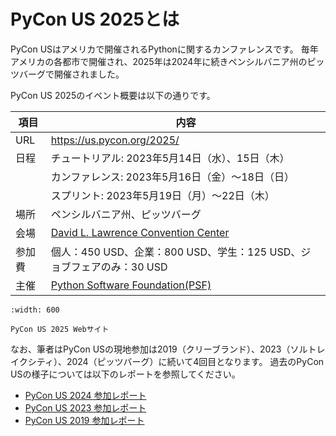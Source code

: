 # PyCon US 2025とは

PyCon USはアメリカで開催されるPythonに関するカンファレンスです。
毎年アメリカの各都市で開催され、2025年は2024年に続きペンシルバニア州のピッツバーグで開催されました。

PyCon US 2025のイベント概要は以下の通りです。

|項目|内容|
|--|--|
|URL|<https://us.pycon.org/2025/>|
|日程|チュートリアル: 2023年5月14日（水）、15日（木）|
| | カンファレンス: 2023年5月16日（金）～18日（日）|
| | スプリント: 2023年5月19日（月）〜22日（木）|
|場所|ペンシルバニア州、ピッツバーグ|
|会場|[David L. Lawrence Convention Center](https://www.pittsburghcc.com/)|
|参加費|個人：450 USD、企業：800 USD、学生：125 USD、ジョブフェアのみ：30 USD
|主催|[Python Software Foundation(PSF)](https://www.python.org/psf-landing/)|

```{figure} images/pyconus2025.png
:width: 600

PyCon US 2025 Webサイト
```

なお、筆者はPyCon USの現地参加は2019（クリーブランド）、2023（ソルトレイクシティ）、2024（ピッツバーグ）に続いて4回目となります。
過去のPyCon USの様子については以下のレポートを参照してください。

* [PyCon US 2024 参加レポート](https://gihyo.jp/list/group/PyCon-US-2024%E5%8F%82%E5%8A%A0%E3%83%AC%E3%83%9D%E3%83%BC%E3%83%88#rt:/article/2024/07/pycon-us-2024)
* [PyCon US 2023 参加レポート](https://gihyo.jp/list/group/PyCon-US-2023-%E5%8F%82%E5%8A%A0%E3%83%AC%E3%83%9D%E3%83%BC%E3%83%88#rt:/article/2023/05/pycon-us2023-001)
* [PyCon US 2019 参加レポート](https://gihyo.jp/list/group/%E4%B8%96%E7%95%8C%E6%9C%80%E5%A4%A7%E3%81%AEPython%E3%82%AB%E3%83%B3%E3%83%95%E3%82%A1%E3%83%AC%E3%83%B3%E3%82%B9-US-PyCon-2019-%E3%83%AC%E3%83%9D%E3%83%BC%E3%83%88#rt:/news/report/01/us-pycon2019/0001)

